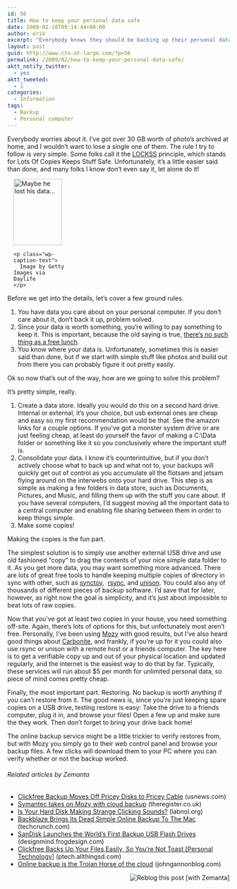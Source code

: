 ```yaml
---
id: 56
title: How to keep your personal data safe
date: 2009-02-18T09:14:44+00:00
author: erik
excerpt: "Everybody knows they should be backing up their personal data, but nobody does it. Here's some simple and straightforward steps to actually doing it."
layout: post
guid: http://www.cto-at-large.com/?p=56
permalink: /2009/02/how-to-keep-your-personal-data-safe/
aktt_notify_twitter:
  - yes
aktt_tweeted:
  - 1
categories:
  - Information
tags:
  - Backup
  - Personal computer
---
```

Everybody worries about it. I&#8217;ve got over 30 GB worth of photo&#8217;s archived at home, and I wouldn&#8217;t want to lose a single one of them. The rule I try to follow is very simple. Some folks call it the <a title="http://www.lockss.org/lockss/Home" href="http://www.lockss.org/lockss/Home" target="_blank">LOCKSS</a> principle, which stands for Lots Of Copies Keeps Stuff Safe. Unfortunately, it&#8217;s a little easier said than done, and many folks I know don&#8217;t even say it, let alone do it!

<div class="zemanta-img" style="margin: 1em; display: block;">
  <div style="width: 120px" class="wp-caption alignleft">
    <img title="Maybe he lost his data..." src="http://cache.daylife.com/imageserve/04bu0diaoe85T/110x150.jpg" alt="Maybe he lost his data..." width="110" height="150" />
    
    <p class="wp-caption-text">
      Image by Getty Images via Daylife
    </p>
  </div>
</div>

Before we get into the details, let&#8217;s cover a few ground rules.

  1. You have data you care about on your personal computer. If you don&#8217;t care about it, don&#8217;t back it up, problem solved.
  2. Since your data is worth something, you&#8217;re willing to pay something to keep it. This is important, because the old saying is true, <a class="zem_slink" title="TANSTAAFL" rel="wikipedia" href="http://en.wikipedia.org/wiki/TANSTAAFL">there&#8217;s no such thing as a free lunch</a>.
  3. You know where your data is. Unfortunately, sometimes this is easier said than done, but if we start with simple stuff like photos and build out from there you can probably figure it out pretty easily.

Ok so now that&#8217;s out of the way, how are we going to solve this problem?



It&#8217;s pretty simple, really.

  1. Create a data store. Ideally you would do this on a second hard drive. Internal or external, it&#8217;s your choice, but usb external ones are cheap and easy so my first recommendation would be that. See the amazon links for a couple options. If you&#8217;ve got a monster system drive or are just feeling cheap, at least do yourself the favor of making a C:\Data folder or something like it so you conclusively where the important stuff is.
  2. Consolidate your data. I know it&#8217;s counterintuitive, but if you don&#8217;t actively choose what to back up and what not to, your backups will quickly get out of control as you accumulate all the flotsam and jetsam flying around on the interwebs onto your hard drive. This step is as simple as making a few folders in data store, such as Documents, Pictures, and Music, and filling them up with the stuff you care about. If you have several computers, I&#8217;d suggest moving all the important data to a central computer and enabling file sharing between them in order to keep things simple.
  3. Make some copies!

Making the copies is the fun part.



The simplest solution is to simply use another external USB drive and use old fashioned &#8220;copy&#8221; to drag the contents of your nice simple data folder to it. As you get more data, you may want something more advanced. There are lots of great free tools to handle keeping multiple copies of directory in sync with other, such as <a title="http://en.wikipedia.org/wiki/SyncToy" href="http://en.wikipedia.org/wiki/SyncToy" target="_blank">synctoy</a>,&nbsp; <a title="http://samba.anu.edu.au/rsync/" href="http://samba.anu.edu.au/rsync/" target="_blank">rsync</a>, and <a title="http://www.cis.upenn.edu/~bcpierce/unison/" href="http://www.cis.upenn.edu/%7Ebcpierce/unison/" target="_blank">unison</a>. You could also any of thousands of different pieces of backup software. I&#8217;d save that for later, however, as right now the goal is simplicity, and it&#8217;s just about impossible to beat lots of raw copies.

Now that you&#8217;ve got at least two copies in your house, you need something off-site. Again, there&#8217;s lots of options for this, but unfortunately most aren&#8217;t free. Personally, I&#8217;ve been using <a title="http://mozy.com/" href="http://mozy.com/" target="_blank">Mozy</a> with good results, but I&#8217;ve also heard good things about <a title="http://carbonite.com/" href="http://carbonite.com/" target="_blank">Carbonite</a>, and frankly, if you&#8217;re up for it you could also use rsync or unison with a remote host or a friends computer. The key here is to get a verifiable copy up and out of your physical location and updated regularly, and the internet is the easiest way to do that by far. Typically, these services will run about $5 per month for unlimited personal data, so piece of mind comes pretty cheap.

Finally, the most important part. Restoring. No backup is worth anything if you can&#8217;t restore from it. The good news is, since you&#8217;re just keeping spare copies on a USB drive, testing restore is easy: Take the drive to a friends computer, plug it in, and browse your files! Open a few up and make sure the they work. Then don&#8217;t forget to bring your drive back home!

The online backup service might be a little trickier to verify restores from, but with Mozy you simply go to their web control panel and browse your backup files. A few clicks will download them to your PC where you can verify whether or not the backup worked.

<h6 class="zemanta-related-title" style="font-size: 1em;">
  Related articles by Zemanta
</h6>

<ul class="zemanta-article-ul">
  <li class="zemanta-article-ul-li">
    <a href="http://r.zemanta.com/?u=http%3A//www.usnews.com/blogs/daves-download/2009/1/7/clickfree-backup-moves-off-pricey-disks-to-pricey-cable.html%3Fs_cid%3Drss%3Adaves-download%3Aclickfree-backup-moves-off-pricey-disks-to-pricey-cable&a=2553236&rid=320591e2-051a-4d97-855e-6bc5d73e6266&e=3eb8347bcc5c85f862696bbc930c1e49">Clickfree Backup Moves Off Pricey Disks to Pricey Cable</a> (usnews.com)
  </li>
  <li class="zemanta-article-ul-li">
    <a href="http://www.theregister.co.uk/2009/02/10/symantec_consumer_cloud/">Symantec takes on Mozy with cloud backup</a> (theregister.co.uk)
  </li>
  <li class="zemanta-article-ul-li">
    <a href="http://www.labnol.org/gadgets/strange-clicking-sound-in-hard-drive/5377/">Is Your Hard Disk Making Strange Clicking Sounds?</a> (labnol.org)
  </li>
  <li class="zemanta-article-ul-li">
    <a href="http://www.techcrunch.com/2008/12/09/backblaze-brings-its-dead-simple-online-backup-to-the-mac/">Backblaze Brings Its Dead Simple Online Backup To The Mac</a> (techcrunch.com)
  </li>
  <li class="zemanta-article-ul-li">
    <a href="http://designmind.frogdesign.com/blog/sandisk-launches-the-world%25E2%2580%2599s-first-backup-usb-flash-drives.html">SanDisk Launches the World&#8217;s First Backup USB Flash Drives</a> (designmind.frogdesign.com)
  </li>
  <li class="zemanta-article-ul-li">
    <a href="http://ptech.allthingsd.com/20090107/clickfree-backs-up-your-files-easily-so-youre-not-toast/">Clickfree Backs Up Your Files Easily, So You&#8217;re Not Toast [Personal Technology]</a> (ptech.allthingsd.com)
  </li>
  <li class="zemanta-article-ul-li">
    <a href="http://johngannonblog.com/2009/02/05/online-backup-is-the-trojan-horse-of-the-cloud/">Online backup is the Trojan Horse of the cloud</a> (johngannonblog.com)
  </li>
</ul>

<div style="margin-top: 10px; height: 15px;" class="zemanta-pixie">
  <a class="zemanta-pixie-a" href="http://reblog.zemanta.com/zemified/320591e2-051a-4d97-855e-6bc5d73e6266/" title="Zemified by Zemanta"><img style="border: medium none ; float: right;" class="zemanta-pixie-img" src="http://img.zemanta.com/reblog_e.png?x-id=320591e2-051a-4d97-855e-6bc5d73e6266" alt="Reblog this post [with Zemanta]" /></a>
</div>